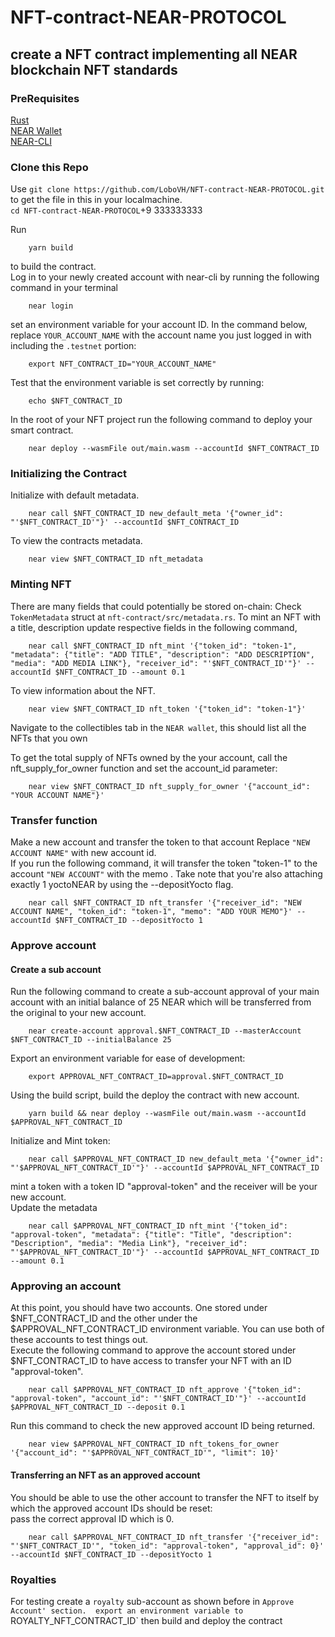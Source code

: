 # NFT-contract-NEAR-PROTOCOL
## create a NFT contract implementing all NEAR blockchain  NFT standards
### PreRequisites
[Rust](https://docs.near.org/docs/develop/contracts/rust/intro#installing-the-rust-toolchain)  
[NEAR Wallet](https://docs.near.org/docs/develop/basics/create-account)  
[NEAR-CLI](https://docs.near.org/docs/tools/near-cli#setup)  

### Clone this Repo
Use `git clone https://github.com/LoboVH/NFT-contract-NEAR-PROTOCOL.git` to get the file in this in your localmachine.  
`cd NFT-contract-NEAR-PROTOCOL`+9
333333333



Run  
```yarn
    yarn build
```
to build the contract.  
Log in to your newly created account with near-cli by running the following command in your terminal  
```near
    near login
```
set an environment variable for your account ID. In the command below, replace `YOUR_ACCOUNT_NAME` with the account name you just logged in with including the `.testnet` portion:
```near
    export NFT_CONTRACT_ID="YOUR_ACCOUNT_NAME"
```
Test that the environment variable is set correctly by running:
```near
    echo $NFT_CONTRACT_ID
```
In the root of your NFT project run the following command to deploy your smart contract.
```near
    near deploy --wasmFile out/main.wasm --accountId $NFT_CONTRACT_ID
```
### Initializing the Contract
Initialize with default metadata.
```near
    near call $NFT_CONTRACT_ID new_default_meta '{"owner_id": "'$NFT_CONTRACT_ID'"}' --accountId $NFT_CONTRACT_ID
```
To view the contracts metadata.
```near
    near view $NFT_CONTRACT_ID nft_metadata
```
### Minting NFT
There are many fields that could potentially be stored on-chain: Check `TokenMetadata` struct at `nft-contract/src/metadata.rs`.
To mint an NFT with a title, description update respective fields in the following command,
```near
    near call $NFT_CONTRACT_ID nft_mint '{"token_id": "token-1", "metadata": {"title": "ADD TITLE", "description": "ADD DESCRIPTION", "media": "ADD MEDIA LINK"}, "receiver_id": "'$NFT_CONTRACT_ID'"}' --accountId $NFT_CONTRACT_ID --amount 0.1
```
To view information about the NFT.
```near
    near view $NFT_CONTRACT_ID nft_token '{"token_id": "token-1"}'
```
Navigate to the collectibles tab in the `NEAR wallet`, this should list all the NFTs that you own  
  
To get the total supply of NFTs owned by the your account, call the nft_supply_for_owner function and set the account_id parameter:
```near
    near view $NFT_CONTRACT_ID nft_supply_for_owner '{"account_id": "YOUR ACCOUNT NAME"}'
```
### Transfer function
Make a new account and transfer the token to that account 
Replace `"NEW ACCOUNT NAME"` with new account id.  
If you run the following command, it will transfer the token "token-1" to the account `"NEW ACCOUNT"` with the memo . Take note that you're also attaching exactly 1 yoctoNEAR by using the --depositYocto flag.
```near
    near call $NFT_CONTRACT_ID nft_transfer '{"receiver_id": "NEW ACCOUNT NAME", "token_id": "token-1", "memo": "ADD YOUR MEMO"}' --accountId $NFT_CONTRACT_ID --depositYocto 1
```
### Approve account
#### Create a sub account
Run the following command to create a sub-account approval of your main account with an initial balance of 25 NEAR which will be transferred from the original to your new account.  
```near
    near create-account approval.$NFT_CONTRACT_ID --masterAccount $NFT_CONTRACT_ID --initialBalance 25
```
Export an environment variable for ease of development:
```near
    export APPROVAL_NFT_CONTRACT_ID=approval.$NFT_CONTRACT_ID
```
Using the build script, build the deploy the contract with new account.  
```near
    yarn build && near deploy --wasmFile out/main.wasm --accountId $APPROVAL_NFT_CONTRACT_ID
```
Initialize and Mint token:
```near
    near call $APPROVAL_NFT_CONTRACT_ID new_default_meta '{"owner_id": "'$APPROVAL_NFT_CONTRACT_ID'"}' --accountId $APPROVAL_NFT_CONTRACT_ID
```  
 mint a token with a token ID "approval-token" and the receiver will be your new account.  
 Update the metadata

```near
    near call $APPROVAL_NFT_CONTRACT_ID nft_mint '{"token_id": "approval-token", "metadata": {"title": "Title", "description": "Description", "media": "Media Link"}, "receiver_id": "'$APPROVAL_NFT_CONTRACT_ID'"}' --accountId $APPROVAL_NFT_CONTRACT_ID --amount 0.1
```
### Approving an account  
At this point, you should have two accounts. One stored under $NFT_CONTRACT_ID and the other under the $APPROVAL_NFT_CONTRACT_ID environment variable. You can use both of these accounts to test things out.  
Execute the following command to approve the account stored under $NFT_CONTRACT_ID to have access to transfer your NFT with an ID "approval-token".  
```near
    near call $APPROVAL_NFT_CONTRACT_ID nft_approve '{"token_id": "approval-token", "account_id": "'$NFT_CONTRACT_ID'"}' --accountId $APPROVAL_NFT_CONTRACT_ID --deposit 0.1
```
Run this command to check the new approved account ID being returned.  
```near
    near view $APPROVAL_NFT_CONTRACT_ID nft_tokens_for_owner '{"account_id": "'$APPROVAL_NFT_CONTRACT_ID'", "limit": 10}'
```
#### Transferring an NFT as an approved account  
You should be able to use the other account to transfer the NFT to itself by which the approved account IDs should be reset:  
pass the correct approval ID which is 0.  
```near
    near call $APPROVAL_NFT_CONTRACT_ID nft_transfer '{"receiver_id": "'$NFT_CONTRACT_ID'", "token_id": "approval-token", "approval_id": 0}' --accountId $NFT_CONTRACT_ID --depositYocto 1
```
### Royalties
For testing create a `royalty` sub-account as shown before in `Approve Account' section. 
export an environment variable to `ROYALTY_NFT_CONTRACT_ID`  then build and deploy  the contract







